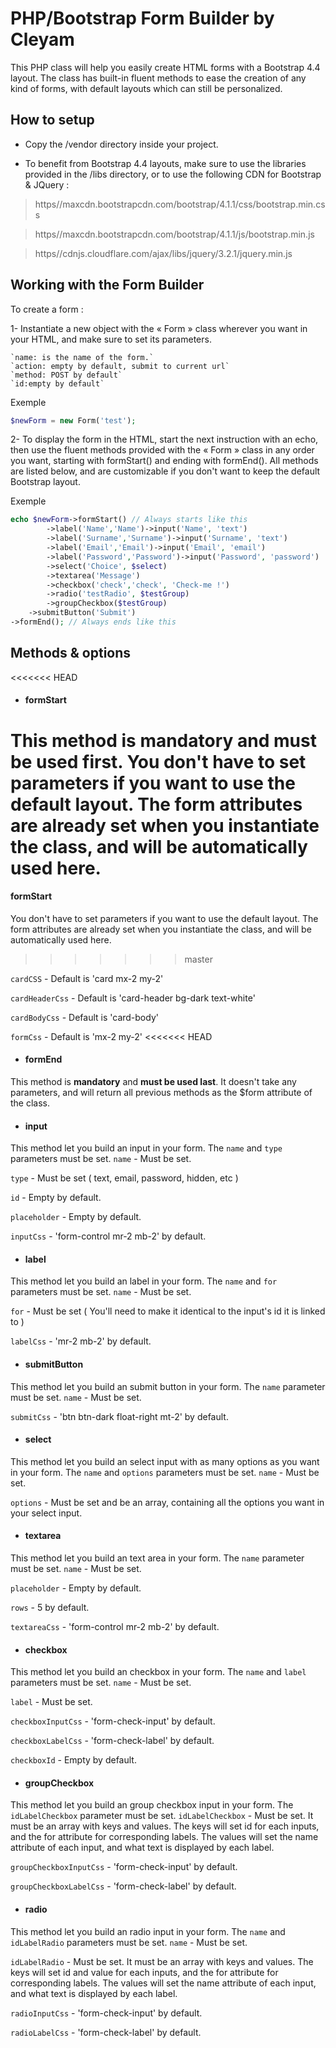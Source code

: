 # **PHP/Bootstrap Form Builder by Cleyam**

This PHP class will help you easily create HTML forms with a Bootstrap 4.4 layout. The class has built-in fluent methods to ease the creation of any kind of forms, with default layouts which can still be personalized.

## **How to setup**

* Copy the /vendor directory inside your project.

* To benefit from Bootstrap 4.4 layouts, make sure to use the libraries provided in the /libs directory, or to use the following CDN for Bootstrap & JQuery :

> https//maxcdn.bootstrapcdn.com/bootstrap/4.1.1/css/bootstrap.min.css

> https//maxcdn.bootstrapcdn.com/bootstrap/4.1.1/js/bootstrap.min.js

> https//cdnjs.cloudflare.com/ajax/libs/jquery/3.2.1/jquery.min.js


## **Working with the Form Builder**

To create a form :

1-	Instantiate a new object with the « Form » class wherever you want in your HTML, and make sure to set its parameters.

    `name: is the name of the form.`
    `action: empty by default, submit to current url`
    `method: POST by default`
    `id:empty by default`

Exemple
```php
$newForm = new Form('test');
```
 
2-	To display the form in the HTML, start the next instruction with an echo, then use the fluent methods provided with the « Form » class in any order you want, starting with formStart() and ending with formEnd(). All methods are listed below, and are customizable if you don't want to keep the default Bootstrap layout.

Exemple
```php
echo $newForm->formStart() // Always starts like this
        ->label('Name','Name')->input('Name', 'text')
        ->label('Surname','Surname')->input('Surname', 'text')
        ->label('Email','Email')->input('Email', 'email')
        ->label('Password','Password')->input('Password', 'password')
        ->select('Choice', $select)
        ->textarea('Message')
        ->checkbox('check','check', 'Check-me !')
        ->radio('testRadio', $testGroup)
        ->groupCheckbox($testGroup)
    ->submitButton('Submit')
->formEnd(); // Always ends like this
```


## **Methods & options**



<<<<<<< HEAD
* #### formStart
This method is **mandatory** and **must be used first**. You don't have to set parameters if you want to use the default layout. The form attributes are already set when you instantiate the class, and will be automatically used here.
=======
#### formStart
You don't have to set parameters if you want to use the default layout. The form attributes are already set when you instantiate the class, and will be automatically used here.
>>>>>>> master

`cardCSS` - Default is 'card mx-2 my-2'

`cardHeaderCss` - Default is 'card-header bg-dark text-white'

`cardBodyCss` - Default is 'card-body'

`formCss` - Default is 'mx-2 my-2'
<<<<<<< HEAD


* #### formEnd
This method is **mandatory** and **must be used last**. It doesn't take any parameters, and will return all previous methods as the $form attribute of the class. 


* #### input
This method let you build an input in your form. The `name` and `type` parameters must be set.
`name` - Must be set. 

`type` - Must be set ( text, email, password, hidden, etc )

`id` - Empty by default.

`placeholder` - Empty by default.

`inputCss` - 'form-control mr-2 mb-2' by default.


* #### label
This method let you build an label in your form. The `name` and `for` parameters must be set.
`name` - Must be set. 

`for` - Must be set ( You'll need to make it identical to the input's id it is linked to )

`labelCss` - 'mr-2 mb-2' by default.


* #### submitButton
This method let you build an submit button in your form. The `name` parameter must be set.
`name` - Must be set. 

`submitCss` - 'btn btn-dark float-right mt-2' by default.


* #### select
This method let you build an select input with as many options as you want in your form. The `name` and `options` parameters must be set.
`name` - Must be set. 

`options` - Must be set and be an array, containing all the options you want in your select input.


* #### textarea
This method let you build an text area in your form. The `name` parameter must be set.
`name` - Must be set. 

`placeholder` - Empty by default.

`rows` - 5 by default.

`textareaCss` - 'form-control mr-2 mb-2' by default.


* #### checkbox
This method let you build an checkbox in your form. The `name` and `label` parameters must be set.
`name` - Must be set. 

`label` - Must be set. 

`checkboxInputCss` - 'form-check-input' by default.

`checkboxLabelCss` - 'form-check-label' by default.

`checkboxId` - Empty by default.


* #### groupCheckbox
This method let you build an group checkbox input in your form. The `idLabelCheckbox` parameter must be set.
`idLabelCheckbox` - Must be set. It must be an array with keys and values. The keys will set id for each inputs, and the for attribute for corresponding labels. The values will set the name attribute of each input, and what text is displayed by each label.

`groupCheckboxInputCss` - 'form-check-input' by default.

`groupCheckboxLabelCss` - 'form-check-label' by default.


* #### radio
This method let you build an radio input in your form. The `name` and `idLabelRadio` parameters must be set.
`name` - Must be set. 

`idLabelRadio` - Must be set. It must be an array with keys and values. The keys will set id and value for each inputs, and the for attribute for corresponding labels. The values will set the name attribute of each input, and what text is displayed by each label.

`radioInputCss` - 'form-check-input' by default.

`radioLabelCss` - 'form-check-label' by default.